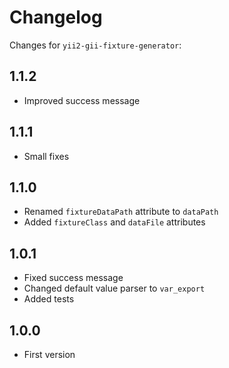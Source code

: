 # Changelog

Changes for `yii2-gii-fixture-generator`:

## 1.1.2

- Improved success message

## 1.1.1

- Small fixes

## 1.1.0

- Renamed `fixtureDataPath` attribute to `dataPath`
- Added `fixtureClass` and `dataFile` attributes

## 1.0.1

- Fixed success message
- Changed default value parser to `var_export`
- Added tests

## 1.0.0

- First version